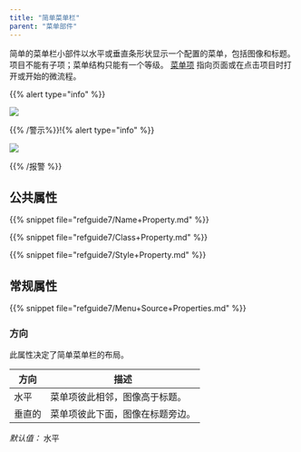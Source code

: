```yaml
---
title: "简单菜单栏"
parent: "菜单部件"
---
```



简单的菜单栏小部件以水平或垂直条形状显示一个配置的菜单，包括图像和标题。 项目不能有子项；菜单结构只能有一个等级。 [菜单项](menu-item) 指向页面或在点击项目时打开或开始的微流程。

{{% alert type="info" %}}

![](attachments/pages/simple-menu-bar-horizontal.png)

{{% /警示%}}!{% alert type="info" %}}

![](attachments/pages/simple-menu-bar-vertical.png)

{{% /报警 %}}

## 公共属性

{{% snippet file="refguide7/Name+Property.md" %}}

{{% snippet file="refguide7/Class+Property.md" %}}

{{% snippet file="refguide7/Style+Property.md" %}}

## 常规属性

{{% snippet file="refguide7/Menu+Source+Properties.md" %}}

### 方向

此属性决定了简单菜单栏的布局。

| 方向  | 描述               |
| --- | ---------------- |
| 水平  | 菜单项彼此相邻，图像高于标题。  |
| 垂直的 | 菜单项彼此下面，图像在标题旁边。 |

_默认值：_ 水平

